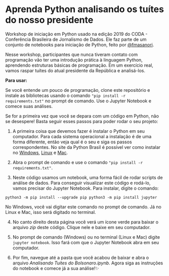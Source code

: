 # Aprenda Python analisando os tuítes do nosso presidente

Workshop de iniciação em Python usado na edição 2019 do CODA - Conferência Brasileira de Jornalismo de Dados.
Ele faz parte de um conjunto de notebooks para iniciação de Python, feito por [@fmasanori](https://github.com/fmasanori/CursoPyLadiesSP). 

Nesse workshop, participantes que nunca tiveram contato com programação vão ter uma introdução prática à linguagem Python, aprendendo estruturas básicas de programação. Em um exercício real, vamos raspar tuítes do atual presidente da República e analisá-los.

**Para usar:**

Se você entende um pouco de programação, clone este repositório e instale as bibliotecas usando o comando `"pip install -r requirements.txt"` no prompt de comando. Use o Jupyter Notebook e comece suas análises.

Se for a primeira vez que você se depara com um código em Python, não se desespere! Basta seguir esses passos para poder rodar o seu projeto:

1. A primeira coisa que devemos fazer é instalar o Python em seu computador. Para cada sistema operacional a instalação é de uma forma diferente, então veja qual é o seu e siga os passos correspondentes. No site da Python Brasil é possível ver como instalar no [Windows](https://python.org.br/instalacao-windows/), [Linux](https://python.org.br/instalacao-linux/) e [Mac](https://python.org.br/instalacao-mac/).

2. Abra o prompt de comando e use o comando `"pip install -r requirements.txt"`.

3. Neste código usamos um notebook, uma forma fácil de rodar scripts de análise de dados. Para conseguir visualizar este código e rodá-lo, vamos precisar do Jupyter Notebook. Para instalar, digite o comando:

`python3 -m pip install --upgrade pip
  python3 -m pip install jupyter`

  No Windows, você vai digitar este comando no prompt de comando. Já no Linux e Mac, isso será digitado no terminal.

4. No canto direito desta página você verá um ícone verde para baixar o arquivo *zip* deste código. Clique nele e baixe em seu computador.

5. No prompt de comando (Windows) ou no terminal (Linux e Mac) digite `jupyter notebook`. Isso fará com que o Jupyter Notebook abra em seu computador.

6. Por fim, navegue até a pasta que você acabou de baixar e abra o arquivo *Analisando Tuites do Bolsonaro.ipynb*. Agora siga as instruções do notebook e comece já a sua análise!✨
